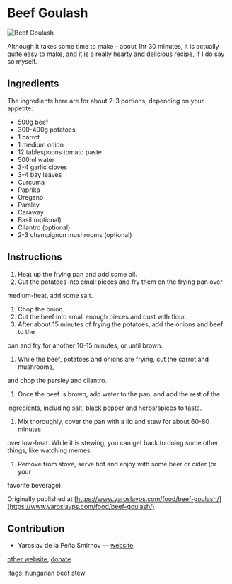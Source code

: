 # Beef Goulash

![Beef Goulash](pix/beef-goulash.webp)

Although it takes some time to make - about 1hr 30 minutes, it is actually quite
easy to make, and it is a really hearty and delicious recipe, if I do say so
myself.

## Ingredients

The ingredients here are for about 2-3 portions, depending on your appetite:

* 500g beef
* 300-400g potatoes
* 1 carrot
* 1 medium onion
* 12 tablespoons tomato paste
* 500ml water
* 3-4 garlic cloves
* 3-4 bay leaves
* Curcuma
* Paprika
* Oregano
* Parsley
* Caraway
* Basil (optional)
* Cilantro (optional)
* 2-3 champignon mushrooms (optional)

## Instructions

1. Heat up the frying pan and add some oil.
2. Cut the potatoes into small pieces and fry them on the frying pan over

medium-heat, add some salt.

1. Chop the onion.
2. Cut the beef into small enough pieces and dust with flour.
3. After about 15 minutes of frying the potatoes, add the onions and beef to the

pan and fry for another 10-15 minutes, or until brown.

1. While the beef, potatoes and onions are frying, cut the carrot and mushrooms,

and chop the parsley and cilantro.

1. Once the beef is brown, add water to the pan, and add the rest of the

ingredients, including salt, black pepper and herbs/spices to taste.

1. Mix thoroughly, cover the pan with a lid and stew for about 60-80 minutes

over low-heat. While it is stewing, you can get back to doing some other
things, like watching memes.

1. Remove from stove, serve hot and enjoy with some beer or cider (or your

favorite beverage).

Originally published at [https://www.yaroslavps.com/food/beef-goulash/](https://www.yaroslavps.com/food/beef-goulash/)

## Contribution

- Yaroslav de la Peña Smirnov — [website](https://www.yaroslavps.com/),

[other website](https://saucesource.cc/),
[donate](https://www.yaroslavps.com/donate)

;tags: hungarian beef stew
